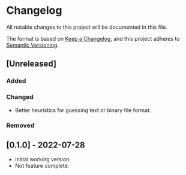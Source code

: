 # Changelog

All notable changes to this project will be documented in this file.

The format is based on [Keep a Changelog](https://keepachangelog.com),
and this project adheres to [Semantic Versioning](https://semver.org).

## [Unreleased]

### Added

### Changed

* Better heuristics for guessing text or binary file format.

### Removed

## [0.1.0] - 2022-07-28

* Initial working version.
* Not feature complete.
